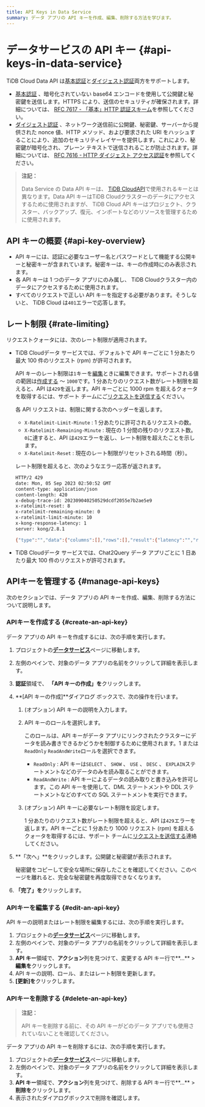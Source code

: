 ```yaml
---
title: API Keys in Data Service
summary: データ アプリの API キーを作成、編集、削除する方法を学びます。
---
```


# データサービスの API キー {#api-keys-in-data-service}

TiDB Cloud Data API は[基本認証](https://en.wikipedia.org/wiki/Basic_access_authentication)と[ダイジェスト認証](https://en.wikipedia.org/wiki/Digest_access_authentication)両方をサポートします。

-   [基本認証](https://en.wikipedia.org/wiki/Basic_access_authentication) 、暗号化されていない base64 エンコードを使用して公開鍵と秘密鍵を送信します。HTTPS により、送信のセキュリティが確保されます。詳細については、 [RFC 7617 - 「基本」HTTP 認証スキーム](https://datatracker.ietf.org/doc/html/rfc7617)を参照してください。
-   [ダイジェスト認証](https://en.wikipedia.org/wiki/Digest_access_authentication) 、ネットワーク送信前に公開鍵、秘密鍵、サーバーから提供された nonce 値、HTTP メソッド、および要求された URI をハッシュすることにより、追加のセキュリティレイヤーを提供します。これにより、秘密鍵が暗号化され、プレーン テキストで送信されることが防止されます。詳細については、 [RFC 7616 - HTTP ダイジェスト アクセス認証](https://datatracker.ietf.org/doc/html/rfc7616)を参照してください。

> **注記：**
>
> Data Service の Data API キーは、 [TiDB CloudAPI](https://docs.pingcap.com/tidbcloud/api/v1beta#section/Authentication)で使用されるキーとは異なります。Data API キーはTiDB Cloudクラスターのデータにアクセスするために使用されますが、 TiDB Cloud API キーはプロジェクト、クラスター、バックアップ、復元、インポートなどのリソースを管理するために使用されます。

## API キーの概要 {#api-key-overview}

-   API キーには、認証に必要なユーザー名とパスワードとして機能する公開キーと秘密キーが含まれています。秘密キーは、キーの作成時にのみ表示されます。
-   各 API キーは 1 つのデータ アプリにのみ属し、 TiDB Cloudクラスター内のデータにアクセスするために使用されます。
-   すべてのリクエストで正しい API キーを指定する必要があります。そうしないと、 TiDB Cloud は`401`エラーで応答します。

## レート制限 {#rate-limiting}

リクエストクォータには、次のレート制限が適用されます。

-   TiDB Cloudデータ サービスでは、デフォルトで API キーごとに 1 分あたり最大 100 件のリクエスト (rpm) が許可されます。

    API キーのレート制限は`1`キーを[編集](#edit-an-api-key)ときに編集できます。サポートされる値の範囲は[作成する](#create-an-api-key) ～ `1000`です。1 分あたりのリクエスト数がレート制限を超えると、API は`429`を返します。API キーごとに 1000 rpm を超えるクォータを取得するには、サポート チームにご[リクエストを送信する](https://support.pingcap.com/hc/en-us/requests/new?ticket_form_id=7800003722519)ください。

    各 API リクエストは、制限に関する次のヘッダーを返します。

    -   `X-Ratelimit-Limit-Minute` : 1 分あたりに許可されるリクエストの数。
    -   `X-Ratelimit-Remaining-Minute` : 現在の 1 分間の残りのリクエスト数。 `0`に達すると、API は`429`エラーを返し、レート制限を超えたことを示します。
    -   `X-Ratelimit-Reset` : 現在のレート制限がリセットされる時間（秒）。

    レート制限を超えると、次のようなエラー応答が返されます。

    ```bash
    HTTP/2 429
    date: Mon, 05 Sep 2023 02:50:52 GMT
    content-type: application/json
    content-length: 420
    x-debug-trace-id: 202309040250529dcdf2055e7b2ae5e9
    x-ratelimit-reset: 8
    x-ratelimit-remaining-minute: 0
    x-ratelimit-limit-minute: 10
    x-kong-response-latency: 1
    server: kong/2.8.1

    {"type":"","data":{"columns":[],"rows":[],"result":{"latency":"","row_affect":0,"code":49900007,"row_count":0,"end_ms":0,"limit":0,"message":"API key rate limit exceeded. The limit can be increased up to 1000 requests per minute per API key in TiDB Cloud console. For an increase in quota beyond 1000 rpm, please contact us: https://support.pingcap.com/hc/en-us/requests/new?ticket_form_id=7800003722519","start_ms":0}}}
    ```

-   TiDB Cloudデータ サービスでは、Chat2Query データ アプリごとに 1 日あたり最大 100 件のリクエストが許可されます。

## APIキーを管理する {#manage-api-keys}

次のセクションでは、データ アプリの API キーを作成、編集、削除する方法について説明します。

### APIキーを作成する {#create-an-api-key}

データ アプリの API キーを作成するには、次の手順を実行します。

1.  プロジェクトの[**データサービス**](https://tidbcloud.com/console/data-service)ページに移動します。

2.  左側のペインで、対象のデータ アプリの名前をクリックして詳細を表示します。

3.  **認証**領域で、 **「API キーの作成」を**クリックします。

4.  **[API キーの作成]**ダイアログ ボックスで、次の操作を行います。

    1.  (オプション) API キーの説明を入力します。

    2.  API キーのロールを選択します。

        このロールは、API キーがデータ アプリにリンクされたクラスターにデータを読み書きできるかどうかを制御するために使用されます。1 または`ReadOnly` `ReadAndWrite`ロールを選択できます。

        -   `ReadOnly` : API キーは`SELECT` 、 `SHOW` 、 `USE` 、 `DESC` 、 `EXPLAIN`ステートメントなどのデータのみを読み取ることができます。
        -   `ReadAndWrite` : API キーによるデータの読み取りと書き込みを許可します。この API キーを使用して、DML ステートメントや DDL ステートメントなどのすべての SQL ステートメントを実行できます。

    3.  (オプション) API キーに必要なレート制限を設定します。

        1 分あたりのリクエスト数がレート制限を超えると、API は`429`エラーを返します。API キーごとに 1 分あたり 1000 リクエスト (rpm) を超えるクォータを取得するには、サポート チームに[リクエストを送信する](https://support.pingcap.com/hc/en-us/requests/new?ticket_form_id=7800003722519)連絡してください。

5.  **「次へ」**をクリックします。公開鍵と秘密鍵が表示されます。

    秘密鍵をコピーして安全な場所に保存したことを確認してください。このページを離れると、完全な秘密鍵を再度取得できなくなります。

6.  **「完了」を**クリックします。

### APIキーを編集する {#edit-an-api-key}

API キーの説明またはレート制限を編集するには、次の手順を実行します。

1.  プロジェクトの[**データサービス**](https://tidbcloud.com/console/data-service)ページに移動します。
2.  左側のペインで、対象のデータ アプリの名前をクリックして詳細を表示します。
3.  **API キー**領域で、**アクション**列を見つけて、変更する API キー行で**...** &gt;**編集を**クリックします。
4.  API キーの説明、ロール、またはレート制限を更新します。
5.  **[更新]を**クリックします。

### APIキーを削除する {#delete-an-api-key}

> **注記：**
>
> API キーを削除する前に、その API キーがどのデータ アプリでも使用されていないことを確認してください。

データ アプリの API キーを削除するには、次の手順を実行します。

1.  プロジェクトの[**データサービス**](https://tidbcloud.com/console/data-service)ページに移動します。
2.  左側のペインで、対象のデータ アプリの名前をクリックして詳細を表示します。
3.  **API キー**領域で、**アクション**列を見つけて、削除する API キー行で**...** &gt;**削除を**クリックします。
4.  表示されたダイアログボックスで削除を確認します。
